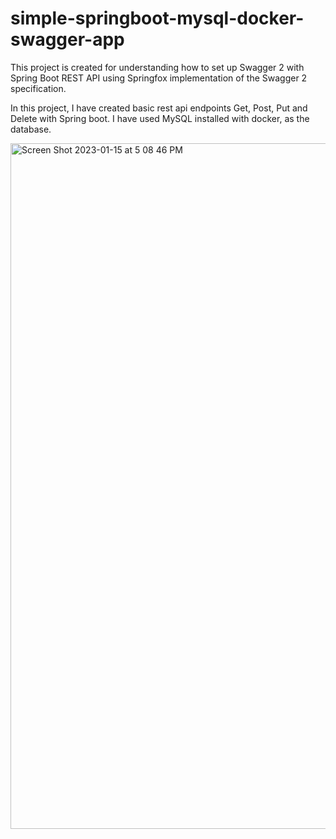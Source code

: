 # simple-springboot-mysql-docker-swagger-app

This project is created for understanding how to set up Swagger 2 with Spring Boot REST API using Springfox implementation of the Swagger 2 specification.

In this project, I have created basic rest api endpoints Get, Post, Put and Delete with Spring boot.
I have used MySQL installed with docker, as the database.

<img width="1097" alt="Screen Shot 2023-01-15 at 5 08 46 PM" src="https://user-images.githubusercontent.com/28265373/212569720-968fd46a-8445-4793-bc10-2c5a598af305.png">
